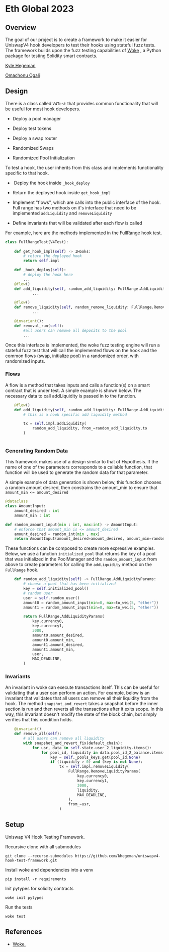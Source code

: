 # Eth Global 2023

## Overview

The goal of our project is to create a framework to make it easier for UniswapV4 hook developers to test their hooks using stateful fuzz tests.  The framework builds upon the fuzz testing capabilities of  [Woke](https://github.com/Ackee-Blockchain/woke) , a Python package for testing Solidity smart contracts.  



[Kyle Hegeman](https://github.com/khegeman)

[Omachonu Ogali](https://github.com/oogali)





## Design

There is a class called `V4Test` that provides common functionality that will be useful for most hook developers. 

- Deploy a pool manager

- Deploy test tokens

- Deploy a swap router

- Randomized Swaps

- Randomized Pool Initialization



To test a hook, the user inherits from this class and implements functionality specific to that hook.  

-  Deploy the hook inside `_hook_deploy`

- Return the deployed hook inside `get_hook_impl`

- Implement "flows", which are calls into the public interface of the hook.  Full range has two methods on it's interface that need to be implemented `addLiquidity` and `removeLiquidity` 

- Define invariants that will be validated after each flow is called
  
  

For example, here are the methods implemented in the FullRange hook test.

```python
class FullRangeTest(V4Test):
 
    def get_hook_impl(self) -> IHooks:
        # return the deployed hook
        return self.impl

    def _hook_deploy(self):
        # deploy the hook here
        ...
    @flow()
    def add_liquidity(self, random_add_liquidity: FullRange.AddLiquidityParams):
            ...

    @flow()
    def remove_liquidity(self, random_remove_liquidity: FullRange.RemoveLiquidityParams):
            ...

    @invariant():
    def removal_run(self):
        #all users can remove all deposits to the pool
        ...
```



Once this interface is implemented, the woke fuzz testing engine will run a stateful fuzz test that will call the implemented flows on the hook and the common flows (swap, initialize pool) in a randomized order, with randomized inputs.  



### Flows

A flow is a method that takes inputs and calls a function(s) on a smart contract that is under test. A simple example is shown below.  The necessary data to call addLiquidity is passed in to the function. 

```python
    @flow()
    def add_liquidity(self, random_add_liquidity: FullRange.AddLiquidityParams):
        # this is a hook specific add liquidity method

        tx = self.impl.addLiquidity(
            random_add_liquidity, from_=random_add_liquidity.to
        )
  
```

### Generating Random Data

This framework makes use of a design similar to that of Hypothesis.  If the name of one of the parameters corresponds to a callable function, that function will be used to generate the random data for that parameter.  



A simple example of data generation is shown below, this function chooses a random amount desired, then constrains the amount_min to ensure that `amount_min <= amount_desired`

```python
@dataclass 
class AmountInput:
    amount_desired : int
    amount_min : int

def random_amount_input(min : int, max:int) -> AmountInput:
    # enforce that amount_min is <= amount_desired
    amount_desired = random_int(min , max)
    return AmountInput(amount_desired=amount_desired, amount_min=random_int(min,amount_desired))

```

These functions can be composed to create more expressive examples.  Below, we use a function `initialized_pool` that returns the key of a pool that was initialized in the PoolManager and the `random_amount_input` from above to create parameters for calling the `addLiquidity` method on the `FullRange` hook.  

```python
    def random_add_liquidity(self) -> FullRange.AddLiquidityParams:
        # choose a pool that has been initialized
        key = self.initialized_pool()
        # random user
        user = self.random_user()
        amount0 = random_amount_input(min=0, max=to_wei(5, "ether"))
        amount1 = random_amount_input(min=0, max=to_wei(5, "ether"))

        return FullRange.AddLiquidityParams(
            key.currency0,
            key.currency1,
            3000,
            amount0.amount_desired,
            amount0.amount_min,
            amount1.amount_desired,
            amount1.amount_min,
            user,
            MAX_DEADLINE,
        )
```







### Invariants

An invariant in woke can execute transactions itself.  This can be useful for validating that a user can perform an action.  For example, below is an invariant that validates that all users can remove all their liquidity from the hook.  The method `snapshot_and_revert` takes a snapshot before the inner section is run and then reverts all the transactions after it exits scope.  In this way, this invariant doesn't modify the state of the block chain, but simply verifies that this condition holds.  



```python
    @invariant()
    def remove_all(self):
        # all users can remove all liquidity
        with snapshot_and_revert_fix(default_chain):
            for usr, data in self.state.user_2_liquidity.items():                
                for pool_id, liquidity in data.pool_id_2_balance.items():                    
                    key = self._pools_keys.get(pool_id,None)
                    if (liquidity > 0) and (key is not None):
                        tx = self.impl.removeLiquidity(
                            FullRange.RemoveLiquidityParams(
                                key.currency0,
                                key.currency1,
                                3000,
                                liquidity,
                                MAX_DEADLINE,
                            ),
                            from_=usr,
                        )
```





## Setup

Uniswap V4 Hook Testing Framework.  

Recursive clone with all submodules

```
git clone --recurse-submodules https://github.com/khegeman/uniswapv4-hook-test-framework.git
```

Install woke and dependencies into a venv

```
pip install -r requirements
```

Init pytypes for solidity contracts

```
woke init pytypes
```

Run the tests

```
woke test 
```



## References

- [Woke.](https://github.com/Ackee-Blockchain/woke)